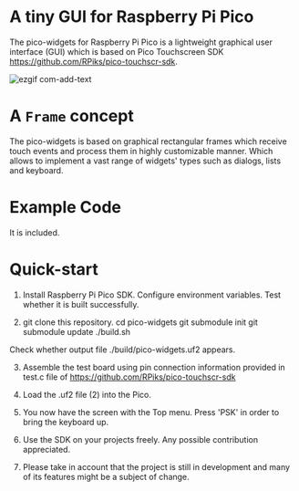 # A tiny GUI for Raspberry Pi Pico

The pico-widgets for Raspberry Pi Pico is a lightweight graphical user interface (GUI) which is based on Pico Touchscreen SDK https://github.com/RPiks/pico-touchscr-sdk.

![ezgif com-add-text](https://user-images.githubusercontent.com/47501785/222282840-043caf1d-04c9-4bf5-8bd5-c6e6c5f35afe.gif)

# A `Frame` concept
The pico-widgets is based on graphical rectangular frames which receive touch events and process them in highly customizable manner. Which allows to implement a vast range of widgets' types such as dialogs, lists and keyboard.

# Example Code

It is included.

# Quick-start

1. Install Raspberry Pi Pico SDK. Configure environment variables. Test
whether it is built successfully.

2. git clone this repository. 
cd pico-widgets
git submodule init
git submodule update
./build.sh

Check whether output file ./build/pico-widgets.uf2 appears.

3. Assemble the test board using pin connection information provided in test.c file of https://github.com/RPiks/pico-touchscr-sdk

4. Load the .uf2 file (2) into the Pico.

5. You now have the screen with the Top menu. Press 'PSK' in order to bring the keyboard up.

6. Use the SDK on your projects freely. Any possible contribution appreciated.

7. Please take in account that the project is still in development and many of its features might be a subject of change.
